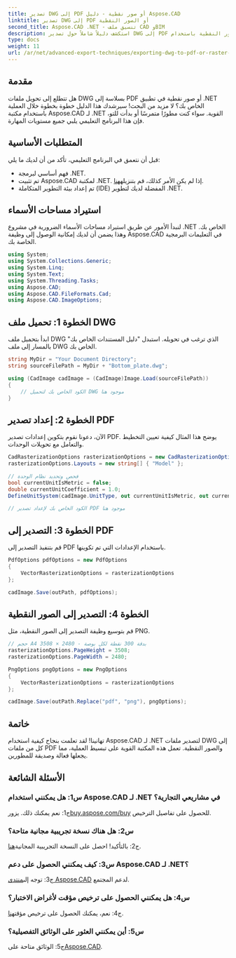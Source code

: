 ```yaml
---
title: تصدير DWG إلى PDF أو صور نقطية - دليل Aspose.CAD
linktitle: تصدير DWG إلى PDF أو الصور النقطية
second_title: Aspose.CAD .NET - تنسيق ملف CAD وBIM
description: استكشف دليلاً شاملاً حول تصدير DWG إلى PDF أو الصور النقطية باستخدام Aspose.CAD لـ .NET. تعرف على الخطوات والمتطلبات الأساسية وتدرب على هذه المكتبة القوية.
type: docs
weight: 11
url: /ar/net/advanced-export-techniques/exporting-dwg-to-pdf-or-raster-images/
---
```

## مقدمة

هل تتطلع إلى تحويل ملفات DWG بسلاسة إلى PDF أو صور نقطية في تطبيق .NET الخاص بك؟ لا مزيد من البحث! سيرشدك هذا الدليل خطوة بخطوة خلال العملية باستخدام مكتبة Aspose.CAD لـ .NET القوية. سواء كنت مطورًا متمرسًا أو بدأت للتو، فإن هذا البرنامج التعليمي يلبي جميع مستويات المهارة.

## المتطلبات الأساسية

قبل أن نتعمق في البرنامج التعليمي، تأكد من أن لديك ما يلي:

- فهم أساسي لبرمجة .NET.
-  تم تثبيت Aspose.CAD لمكتبة .NET. إذا لم يكن الأمر كذلك، قم بتنزيله[هنا](https://releases.aspose.com/cad/net/).
- تم إعداد بيئة التطوير المتكاملة (IDE) المفضلة لديك لتطوير .NET.

## استيراد مساحات الأسماء

لنبدأ الأمور عن طريق استيراد مساحات الأسماء الضرورية في مشروع .NET الخاص بك. وهذا يضمن أن لديك إمكانية الوصول إلى وظيفة Aspose.CAD في التعليمات البرمجية الخاصة بك.

```csharp
using System;
using System.Collections.Generic;
using System.Linq;
using System.Text;
using System.Threading.Tasks;
using Aspose.CAD;
using Aspose.CAD.FileFormats.Cad;
using Aspose.CAD.ImageOptions;
```

## الخطوة 1: تحميل ملف DWG

ابدأ بتحميل ملف DWG الذي ترغب في تحويله. استبدل "دليل المستندات الخاص بك" بالمسار إلى ملف DWG الخاص بك.

```csharp
string MyDir = "Your Document Directory";
string sourceFilePath = MyDir + "Bottom_plate.dwg";

using (CadImage cadImage = (CadImage)Image.Load(sourceFilePath))
{
    // الكود الخاص بك لتحميل DWG موجود هنا
}
```

## الخطوة 2: إعداد تصدير PDF

الآن، دعونا نقوم بتكوين إعدادات تصدير PDF. يوضح هذا المثال كيفية تعيين التخطيط والتعامل مع تحويلات الوحدات.

```csharp
CadRasterizationOptions rasterizationOptions = new CadRasterizationOptions();
rasterizationOptions.Layouts = new string[] { "Model" };

// فحص وتحديد نظام الوحدة
bool currentUnitIsMetric = false;
double currentUnitCoefficient = 1.0;
DefineUnitSystem(cadImage.UnitType, out currentUnitIsMetric, out currentUnitCoefficient);

// الكود الخاص بك لإعداد تصدير PDF موجود هنا
```

## الخطوة 3: التصدير إلى PDF

قم بتنفيذ التصدير إلى PDF باستخدام الإعدادات التي تم تكوينها.

```csharp
PdfOptions pdfOptions = new PdfOptions
{
    VectorRasterizationOptions = rasterizationOptions
};

cadImage.Save(outPath, pdfOptions);
```

## الخطوة 4: التصدير إلى الصور النقطية

قم بتوسيع وظيفة التصدير إلى الصور النقطية، مثل PNG.

```csharp
// حجم A4 بدقة 300 نقطة لكل بوصة - 2480 × 3508
rasterizationOptions.PageHeight = 3508;
rasterizationOptions.PageWidth = 2480;

PngOptions pngOptions = new PngOptions
{
    VectorRasterizationOptions = rasterizationOptions
};

cadImage.Save(outPath.Replace("pdf", "png"), pngOptions);
```

## خاتمة

تهانينا! لقد تعلمت بنجاح كيفية استخدام Aspose.CAD لـ .NET لتصدير ملفات DWG إلى كل من ملفات PDF والصور النقطية. تعمل هذه المكتبة القوية على تبسيط العملية، مما يجعلها فعالة وصديقة للمطورين.

## الأسئلة الشائعة

### س1: هل يمكنني استخدام Aspose.CAD لـ .NET في مشاريعي التجارية؟

 ج1: نعم يمكنك ذلك. يزور[buy.aspose.com/buy](https://purchase.aspose.com/buy) للحصول على تفاصيل الترخيص.

### س2: هل هناك نسخة تجريبية مجانية متاحة؟

 ج2: بالتأكيد! احصل على النسخة التجريبية المجانية[هنا](https://releases.aspose.com/).

### س3: كيف يمكنني الحصول على دعم Aspose.CAD لـ .NET؟

 ج3: توجه إلى[منتدى Aspose.CAD](https://forum.aspose.com/c/cad/19) لدعم المجتمع.

### س4: هل يمكنني الحصول على ترخيص مؤقت لأغراض الاختبار؟

ج4: نعم، يمكنك الحصول على ترخيص مؤقت[هنا](https://purchase.aspose.com/temporary-license/).

### س5: أين يمكنني العثور على الوثائق التفصيلية؟

 ج5: الوثائق متاحة على[Aspose.CAD](https://reference.aspose.com/cad/net/).